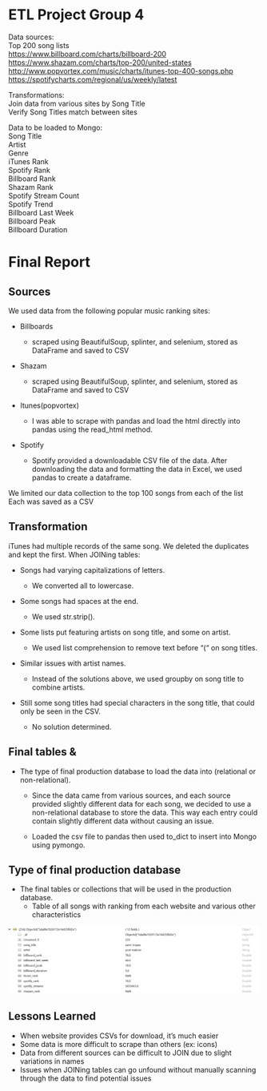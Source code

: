 # ETL Project Group 4

Data sources:  
Top 200 song lists  
https://www.billboard.com/charts/billboard-200  
https://www.shazam.com/charts/top-200/united-states  
http://www.popvortex.com/music/charts/itunes-top-400-songs.php  
https://spotifycharts.com/regional/us/weekly/latest  

Transformations:  
Join data from various sites by Song Title  
Verify Song Titles match between sites  

Data to be loaded to Mongo:  
Song Title  
Artist  
Genre  
iTunes Rank  
Spotify Rank  
Billboard Rank  
Shazam Rank  
Spotify Stream Count  
Spotify Trend  
Billboard Last Week  
Billboard Peak  
Billboard Duration 

# Final Report

## Sources
We used data from the following popular music ranking sites:

* Billboards
    * scraped using BeautifulSoup, splinter, and selenium, stored as DataFrame and saved to CSV

* Shazam
    * scraped using BeautifulSoup, splinter, and selenium, stored as DataFrame and saved to CSV

* Itunes(popvortex)
    * I was able to scrape with pandas and load the html directly into pandas using the read_html method.

* Spotify 
    * Spotify provided a downloadable CSV file of the data. After downloading the data and formatting the data in Excel, we used pandas to create a dataframe.

We limited our data collection to the top 100 songs from each of the list
Each was saved as a CSV

## Transformation
iTunes had multiple records of the same song. We deleted the duplicates and kept the first.
When JOINing tables:

* Songs had varying capitalizations of letters. 
    * We converted all to lowercase.

* Some songs had spaces at the end. 
    * We used str.strip().

* Some lists put featuring artists on song title, and some on artist.
    * We used list comprehension to remove text before “(“ on song titles.

* Similar issues with artist names.
    * Instead of the solutions above, we used groupby on song title to combine artists.

* Still some song titles had special characters in the song title, that could only be seen in the CSV. 
    * No solution determined.

## Final tables & 
* The type of final production database to load the data into (relational or non-relational).

    * Since the data came from various sources, and each source provided slightly different data for each song, we decided to use a non-relational database to store the data.  This way each entry could contain slightly different data without causing an issue.

    * Loaded the csv file to pandas then used to_dict to insert into Mongo using pymongo.

## Type of final production database

* The final tables or collections that will be used in the production database.
    * Table of all songs with ranking from each website and various other characteristics

![Table Example](mongotable.png)


## Lessons Learned

* When website provides CSVs for download, it’s much easier
* Some data is more difficult to scrape than others (ex: icons)
* Data from different sources can be difficult to JOIN due to slight variations in names
* Issues when JOINing tables can go unfound without manually scanning through the data to find potential issues


